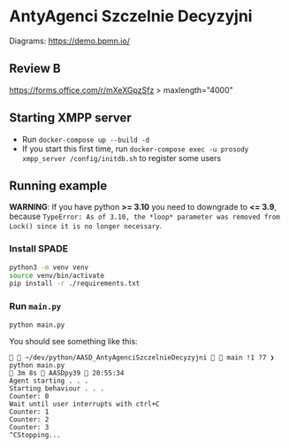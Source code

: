 # AntyAgenci Szczelnie Decyzyjni

Diagrams: https://demo.bpmn.io/

## Review B

https://forms.office.com/r/mXeXGpzSfz > maxlength="4000"

## Starting XMPP server

* Run `docker-compose up --build -d`
* If you start this first time, run `docker-compose exec -u prosody xmpp_server /config/initdb.sh` to register some users

## Running example

__WARNING__: If you have python **>= 3.10** you need to downgrade to **<= 3.9**, because `TypeError: As of 3.10, the *loop* parameter was removed from Lock() since it is no longer necessary`.

### Install __SPADE__
```sh
python3 -m venv venv
source venv/bin/activate
pip install -r ./requirements.txt
```

### Run `main.py`
```sh
python main.py
```

You should see something like this:
```
  ~/dev/python/AASD_AntyAgenciSzczelnieDecyzyjni   main !1 ?7 ❯ python main.py                                                                                                                               3m 8s 🐍 AASDpy39  20:55:34
Agent starting . . .
Starting behaviour . . .
Counter: 0
Wait until user interrupts with ctrl+C
Counter: 1
Counter: 2
Counter: 3
^CStopping...
```

